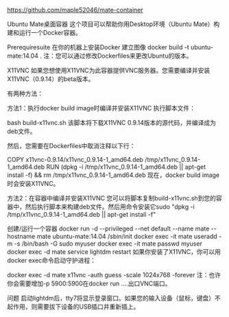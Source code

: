 https://github.com/maple52046/mate-container

Ubuntu Mate桌面容器
这个项目可以帮助你用Desktop环境（Ubuntu Mate）构建和运行一个Docker容器。

Prerequiresuite
在你的机器上安装Docker
建立图像
docker build -t ubuntu-mate:14.04 .
注：您可以通过修改Dockerfiles来更改Ubuntu的版本。

X11VNC
如果您想使用X11VNC为此容器提供VNC服务器。您需要编译并安装X11VNC（0.9.14）的beta版本。

有两种方法：

方法1：执行docker build image时编译并安装X11VNC
执行脚本文件：

bash build-x11vnc.sh
该脚本将下载X11VNC 0.9.14版本的源代码，并编译成为deb文件。

然后，您需要在Dockerfiles中取消注释以下行：

COPY x11vnc-0.9.14/x11vnc_0.9.14-1_amd64.deb /tmp/x11vnc_0.9.14-1_amd64.deb
RUN (dpkg -i /tmp/x11vnc_0.9.14-1_amd64.deb || apt-get install -f) && rm /tmp/x11vnc_0.9.14-1_amd64.deb
现在，docker build image时会安装X11VNC。

方法2：在容器中编译并安装X11VNC
您可以将脚本复制build-x11vnc.sh到您的容器中，然后执行脚本来构建deb文件。然后用命令安装它sudo "dpkg -i /tmp/x11vnc_0.9.14-1_amd64.deb || apt-get install -f"

创建/运行一个容器
docker run -d --privileged --net default --name mate --hostname mate ubuntu-mate:14.04 /sbin/init
docker exec -it mate useradd -m -s /bin/bash -G sudo myuser
docker exec -it mate passwd myuser
docker exec -d mate service lightdm restart
如果你安装了X11VNC，你可以用docker exec命令启动守护进程：

docker exec -d mate x11vnc -auth guess -scale 1024x768 -forever
注：也许你会需要增加-p 5900:5900在docker run ....出口VNC端口。

问题
启动lightdm后，tty7将显示登录窗口。如果您的输入设备（鼠标，键盘）不起作用，则需要拔下设备的USB插口并重新插上。

